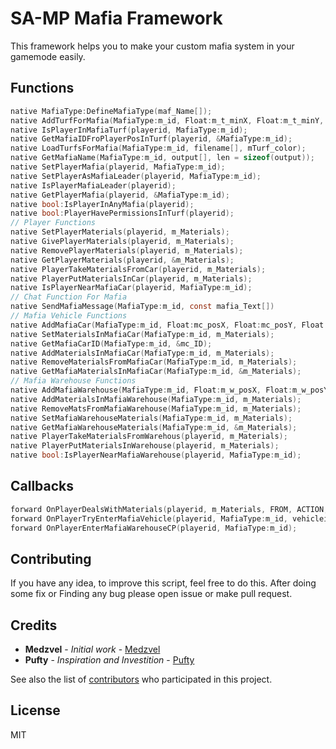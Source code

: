 # SA-MP Mafia Framework 


This framework helps you to make your custom mafia system in your gamemode easily.

## Functions
```c
native MafiaType:DefineMafiaType(maf_Name[]);
native AddTurfForMafia(MafiaType:m_id, Float:m_t_minX, Float:m_t_minY, Float:m_t_maxX, Float:m_t_maxY, color);
native IsPlayerInMafiaTurf(playerid, MafiaType:m_id);
native GetMafiaIDFroPlayerPosInTurf(playerid, &MafiaType:m_id);
native LoadTurfsForMafia(MafiaType:m_id, filename[], mTurf_color);
native GetMafiaName(MafiaType:m_id, output[], len = sizeof(output));
native SetPlayerMafia(playerid, MafiaType:m_id);
native SetPlayerAsMafiaLeader(playerid, MafiaType:m_id);
native IsPlayerMafiaLeader(playerid);
native GetPlayerMafia(playerid, &MafiaType:m_id);
native bool:IsPlayerInAnyMafia(playerid);
native bool:PlayerHavePermissionsInTurf(playerid);
// Player Functions
native SetPlayerMaterials(playerid, m_Materials);
native GivePlayerMaterials(playerid, m_Materials);
native RemovePlayerMaterials(playerid, m_Materials);
native GetPlayerMaterials(playerid, &m_Materials);
native PlayerTakeMaterialsFromCar(playerid, m_Materials);
native PlayerPutMaterialsInCar(playerid, m_Materials);
native IsPlayerNearMafiaCar(playerid, MafiaType:m_id);
// Chat Function For Mafia
native SendMafiaMessage(MafiaType:m_id, const mafia_Text[])
// Mafia Vehicle Functions
native AddMafiaCar(MafiaType:m_id, Float:mc_posX, Float:mc_posY, Float:mc_posZ, Float:mc_rotation, mc_color1, mc_color2);
native SetMaterialsInMafiaCar(MafiaType:m_id, m_Materials);
native GetMafiaCarID(MafiaType:m_id, &mc_ID);
native AddMaterialsInMafiaCar(MafiaType:m_id, m_Materials);
native RemoveMaterialsFromMafiaCar(MafiaType:m_id, m_Materials);
native GetMafiaMaterialsInMafiaCar(MafiaType:m_id, &m_Materials);
// Mafia Warehouse Functions
native AddMafiaWarehouse(MafiaType:m_id, Float:m_w_posX, Float:m_w_posY, Float:m_w_posZ, m_w_virtualWorld = -1, m_w_interiorID = -1);
native AddMaterialsInMafiaWarehouse(MafiaType:m_id, m_Materials);
native RemoveMatsFromMafiaWarehouse(MafiaType:m_id, m_Materials);
native SetMafiaWarehouseMaterials(MafiaType:m_id, m_Materials);
native GetMafiaWarehouseMaterials(MafiaType:m_id, &m_Materials);
native PlayerTakeMaterialsFromWarehous(playerid, m_Materials);
native PlayerPutMaterialsInWarehouse(playerid, m_Materials);
native bool:IsPlayerNearMafiaWarehouse(playerid, MafiaType:m_id);
```
## Callbacks
```c
forward OnPlayerDealsWithMaterials(playerid, m_Materials, FROM, ACTION, ERROR_HANDLER);
forward OnPlayerTryEnterMafiaVehicle(playerid, MafiaType:m_id, vehicleid, ERROR_HANDLER);
forward OnPlayerEnterMafiaWarehouseCP(playerid, MafiaType:m_id);
```	
## Contributing

If you have any idea, to improve this script, feel free to do this. After doing some fix or Finding any bug please open issue or make pull request.

## Credits

* **Medzvel** - _Initial work_ - [Medzvel](https://github.com/medzvel)
* **Pufty** - _Inspiration and Investition_ - [Pufty](https://github.com/Pufty)

See also the list of [contributors](https://github.com/medzvel/SA-MP-MAFIA-FRAMEWORK/graphs/contributors) who participated in this project.

## License

MIT



